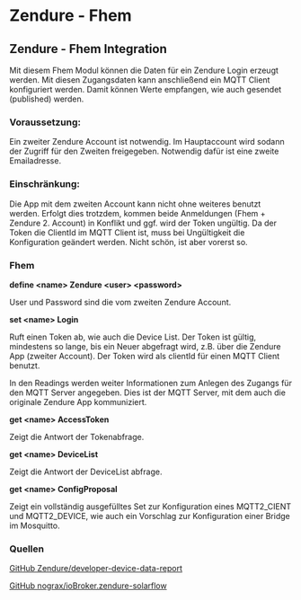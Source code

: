 # Zendure - Fhem
 ## Zendure - Fhem Integration

Mit diesem Fhem Modul können die Daten für ein Zendure Login erzeugt werden. Mit diesen Zugangsdaten kann anschließend ein MQTT Client konfiguriert werden. Damit können Werte empfangen, wie auch gesendet (published) werden.

### Voraussetzung:
Ein zweiter Zendure Account ist notwendig. Im Hauptaccount wird sodann der Zugriff für den Zweiten freigegeben. Notwendig dafür ist eine zweite Emailadresse.

### Einschränkung:
Die App mit dem zweiten Account kann nicht ohne weiteres benutzt werden. Erfolgt dies trotzdem, kommen beide Anmeldungen (Fhem + Zendure 2. Account) in Konflikt und ggf. wird der Token ungültig.
Da der Token die ClientId im MQTT Client ist, muss bei Ungültigkeit die Konfiguration geändert werden. Nicht schön, ist aber vorerst so.

### Fhem
**define \<name\> Zendure \<user\> \<password\>**

User und Password sind die vom zweiten Zendure Account.

**set \<name\> Login**

Ruft einen Token ab, wie auch die Device List. Der Token ist gültig, mindestens so lange, bis ein Neuer abgefragt wird, z.B. über die Zendure App (zweiter Account).
Der Token wird als clientId für einen MQTT Client benutzt.

In den Readings werden weiter Informationen zum Anlegen des Zugangs für den MQTT Server angegeben. Dies ist der MQTT Server, mit dem auch die originale Zendure App kommuniziert.

**get  \<name\>  AccessToken**

Zeigt die Antwort der Tokenabfrage.

**get  \<name\>  DeviceList**

Zeigt die Antwort der DeviceList abfrage.

**get  \<name\>  ConfigProposal**

Zeigt ein vollständig ausgefülltes Set zur Konfiguration eines MQTT2_CIENT und MQTT2_DEVICE, wie auch ein Vorschlag zur Konfiguration einer Bridge im Mosquitto.

### Quellen

[GitHub Zendure/developer-device-data-report](https://github.com/Zendure/developer-device-data-report)

[GitHub nograx/ioBroker.zendure-solarflow](https://github.com/nograx/ioBroker.zendure-solarflow)